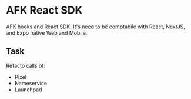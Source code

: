 # AFK React SDK

AFK hooks and React SDK.
It's need to be comptabile with React, NextJS, and Expo native Web and Mobile.

## Task

Refacto calls of:

- Pixel
- Nameservice
- Launchpad